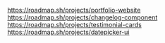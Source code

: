 https://roadmap.sh/projects/portfolio-website
https://roadmap.sh/projects/changelog-component
https://roadmap.sh/projects/testimonial-cards
https://roadmap.sh/projects/datepicker-ui
